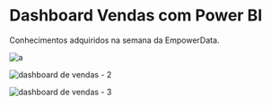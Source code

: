# Dashboard Vendas com Power BI

Conhecimentos adquiridos na semana da EmpowerData. 

![a](https://github.com/JorgeFerreira09/Dashboards-Vendas/assets/106722825/5cdfe7bf-7140-4909-bac9-b80c1f28bd66)

![dashboard de vendas - 2](https://github.com/JorgeFerreira09/Dashboards-Vendas/assets/106722825/3d52dbc0-5080-4919-91ee-140fad68651e)

![dashboard de vendas - 3](https://github.com/JorgeFerreira09/Dashboards-Vendas/assets/106722825/74274c04-b1b3-4475-a236-e5af3bcd306e)
